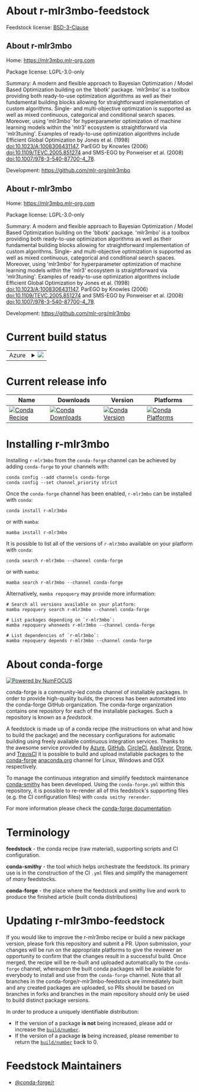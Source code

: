 About r-mlr3mbo-feedstock
=========================

Feedstock license: [BSD-3-Clause](https://github.com/conda-forge/r-mlr3mbo-feedstock/blob/main/LICENSE.txt)


About r-mlr3mbo
---------------

Home: https://mlr3mbo.mlr-org.com

Package license: LGPL-3.0-only

Summary: A modern and flexible approach to Bayesian Optimization / Model Based Optimization building on the 'bbotk' package. 'mlr3mbo' is a toolbox providing both ready-to-use optimization algorithms as well as their fundamental building blocks allowing for straightforward implementation of custom algorithms. Single- and multi-objective optimization is supported as well as mixed continuous, categorical and conditional search spaces. Moreover, using 'mlr3mbo' for hyperparameter optimization of machine learning models within the 'mlr3' ecosystem is straightforward via 'mlr3tuning'. Examples of ready-to-use optimization algorithms include Efficient Global Optimization by Jones et al. (1998) <doi:10.1023/A:1008306431147>, ParEGO by Knowles (2006) <doi:10.1109/TEVC.2005.851274> and SMS-EGO by Ponweiser et al. (2008) <doi:10.1007/978-3-540-87700-4_78>.

Development: https://github.com/mlr-org/mlr3mbo

About r-mlr3mbo
---------------

Home: https://mlr3mbo.mlr-org.com

Package license: LGPL-3.0-only

Summary: A modern and flexible approach to Bayesian Optimization / Model Based Optimization building on the 'bbotk' package. 'mlr3mbo' is a toolbox providing both ready-to-use optimization algorithms as well as their fundamental building blocks allowing for straightforward implementation of custom algorithms. Single- and multi-objective optimization is supported as well as mixed continuous, categorical and conditional search spaces. Moreover, using 'mlr3mbo' for hyperparameter optimization of machine learning models within the 'mlr3' ecosystem is straightforward via 'mlr3tuning'. Examples of ready-to-use optimization algorithms include Efficient Global Optimization by Jones et al. (1998) <doi:10.1023/A:1008306431147>, ParEGO by Knowles (2006) <doi:10.1109/TEVC.2005.851274> and SMS-EGO by Ponweiser et al. (2008) <doi:10.1007/978-3-540-87700-4_78>.

Development: https://github.com/mlr-org/mlr3mbo

Current build status
====================


<table>
    
  <tr>
    <td>Azure</td>
    <td>
      <details>
        <summary>
          <a href="https://dev.azure.com/conda-forge/feedstock-builds/_build/latest?definitionId=19343&branchName=main">
            <img src="https://dev.azure.com/conda-forge/feedstock-builds/_apis/build/status/r-mlr3mbo-feedstock?branchName=main">
          </a>
        </summary>
        <table>
          <thead><tr><th>Variant</th><th>Status</th></tr></thead>
          <tbody><tr>
              <td>linux_64</td>
              <td>
                <a href="https://dev.azure.com/conda-forge/feedstock-builds/_build/latest?definitionId=19343&branchName=main">
                  <img src="https://dev.azure.com/conda-forge/feedstock-builds/_apis/build/status/r-mlr3mbo-feedstock?branchName=main&jobName=linux&configuration=linux%20linux_64_" alt="variant">
                </a>
              </td>
            </tr><tr>
              <td>osx_64</td>
              <td>
                <a href="https://dev.azure.com/conda-forge/feedstock-builds/_build/latest?definitionId=19343&branchName=main">
                  <img src="https://dev.azure.com/conda-forge/feedstock-builds/_apis/build/status/r-mlr3mbo-feedstock?branchName=main&jobName=osx&configuration=osx%20osx_64_" alt="variant">
                </a>
              </td>
            </tr><tr>
              <td>win_64</td>
              <td>
                <a href="https://dev.azure.com/conda-forge/feedstock-builds/_build/latest?definitionId=19343&branchName=main">
                  <img src="https://dev.azure.com/conda-forge/feedstock-builds/_apis/build/status/r-mlr3mbo-feedstock?branchName=main&jobName=win&configuration=win%20win_64_" alt="variant">
                </a>
              </td>
            </tr>
          </tbody>
        </table>
      </details>
    </td>
  </tr>
</table>

Current release info
====================

| Name | Downloads | Version | Platforms |
| --- | --- | --- | --- |
| [![Conda Recipe](https://img.shields.io/badge/recipe-r--mlr3mbo-green.svg)](https://anaconda.org/conda-forge/r-mlr3mbo) | [![Conda Downloads](https://img.shields.io/conda/dn/conda-forge/r-mlr3mbo.svg)](https://anaconda.org/conda-forge/r-mlr3mbo) | [![Conda Version](https://img.shields.io/conda/vn/conda-forge/r-mlr3mbo.svg)](https://anaconda.org/conda-forge/r-mlr3mbo) | [![Conda Platforms](https://img.shields.io/conda/pn/conda-forge/r-mlr3mbo.svg)](https://anaconda.org/conda-forge/r-mlr3mbo) |

Installing r-mlr3mbo
====================

Installing `r-mlr3mbo` from the `conda-forge` channel can be achieved by adding `conda-forge` to your channels with:

```
conda config --add channels conda-forge
conda config --set channel_priority strict
```

Once the `conda-forge` channel has been enabled, `r-mlr3mbo` can be installed with `conda`:

```
conda install r-mlr3mbo
```

or with `mamba`:

```
mamba install r-mlr3mbo
```

It is possible to list all of the versions of `r-mlr3mbo` available on your platform with `conda`:

```
conda search r-mlr3mbo --channel conda-forge
```

or with `mamba`:

```
mamba search r-mlr3mbo --channel conda-forge
```

Alternatively, `mamba repoquery` may provide more information:

```
# Search all versions available on your platform:
mamba repoquery search r-mlr3mbo --channel conda-forge

# List packages depending on `r-mlr3mbo`:
mamba repoquery whoneeds r-mlr3mbo --channel conda-forge

# List dependencies of `r-mlr3mbo`:
mamba repoquery depends r-mlr3mbo --channel conda-forge
```


About conda-forge
=================

[![Powered by
NumFOCUS](https://img.shields.io/badge/powered%20by-NumFOCUS-orange.svg?style=flat&colorA=E1523D&colorB=007D8A)](https://numfocus.org)

conda-forge is a community-led conda channel of installable packages.
In order to provide high-quality builds, the process has been automated into the
conda-forge GitHub organization. The conda-forge organization contains one repository
for each of the installable packages. Such a repository is known as a *feedstock*.

A feedstock is made up of a conda recipe (the instructions on what and how to build
the package) and the necessary configurations for automatic building using freely
available continuous integration services. Thanks to the awesome service provided by
[Azure](https://azure.microsoft.com/en-us/services/devops/), [GitHub](https://github.com/),
[CircleCI](https://circleci.com/), [AppVeyor](https://www.appveyor.com/),
[Drone](https://cloud.drone.io/welcome), and [TravisCI](https://travis-ci.com/)
it is possible to build and upload installable packages to the
[conda-forge](https://anaconda.org/conda-forge) [anaconda.org](https://anaconda.org/)
channel for Linux, Windows and OSX respectively.

To manage the continuous integration and simplify feedstock maintenance
[conda-smithy](https://github.com/conda-forge/conda-smithy) has been developed.
Using the ``conda-forge.yml`` within this repository, it is possible to re-render all of
this feedstock's supporting files (e.g. the CI configuration files) with ``conda smithy rerender``.

For more information please check the [conda-forge documentation](https://conda-forge.org/docs/).

Terminology
===========

**feedstock** - the conda recipe (raw material), supporting scripts and CI configuration.

**conda-smithy** - the tool which helps orchestrate the feedstock.
                   Its primary use is in the construction of the CI ``.yml`` files
                   and simplify the management of *many* feedstocks.

**conda-forge** - the place where the feedstock and smithy live and work to
                  produce the finished article (built conda distributions)


Updating r-mlr3mbo-feedstock
============================

If you would like to improve the r-mlr3mbo recipe or build a new
package version, please fork this repository and submit a PR. Upon submission,
your changes will be run on the appropriate platforms to give the reviewer an
opportunity to confirm that the changes result in a successful build. Once
merged, the recipe will be re-built and uploaded automatically to the
`conda-forge` channel, whereupon the built conda packages will be available for
everybody to install and use from the `conda-forge` channel.
Note that all branches in the conda-forge/r-mlr3mbo-feedstock are
immediately built and any created packages are uploaded, so PRs should be based
on branches in forks and branches in the main repository should only be used to
build distinct package versions.

In order to produce a uniquely identifiable distribution:
 * If the version of a package **is not** being increased, please add or increase
   the [``build/number``](https://docs.conda.io/projects/conda-build/en/latest/resources/define-metadata.html#build-number-and-string).
 * If the version of a package **is** being increased, please remember to return
   the [``build/number``](https://docs.conda.io/projects/conda-build/en/latest/resources/define-metadata.html#build-number-and-string)
   back to 0.

Feedstock Maintainers
=====================

* [@conda-forge/r](https://github.com/conda-forge/r/)

